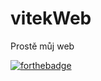 # vitekWeb
Prostě můj web

[![forthebadge](https://forthebadge.com/images/badges/made-with-javascript.svg)](https://forthebadge.com)
